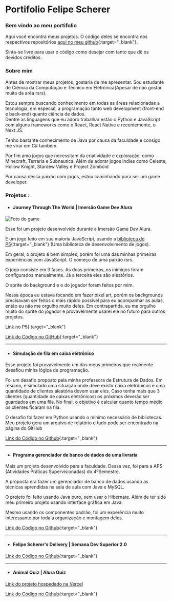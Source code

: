 # Portifolio Felipe Scherer

### Bem vindo ao meu portifolio  

Aqui você encontra meus projetos. O código deles se encontra nos respectivos repositórios [aqui no meu github](https://github.com/ofelipescherer){:target="_blank"}.

Sinta-se livre para usar o código como desejar com tanto que dê os devidos créditos.

### Sobre mim 

Antes de mostrar meus projetos, gostaria de me apresentar. Sou estudante de Ciência da Computação e Técnico em Eletrônica(Apesar de não gostar muito da aréa rsrs).  

Estou sempre buscando conhecimento em todas as áreas relacionadas a tecnologia, em especial, a programação tanto web development (front-end e back-end) quanto ciência de dados.  
Dentre as linguagens que eu adoro trabalhar estão o Python e JavaScript com alguns frameworks como o React, React Native e recentemente, o Next JS.    

Tenho bastante conhecimento de Java por causa da faculdade e consigo me virar em C# também.  

Por fim amo jogos que necessitam da criatividade e exploração, como Minecraft, Terraria e Subnautica. Além de adorar jogos indies como Celeste, Hollow Knight, Stardew Valley e Project Zomboid  

Por causa dessa paixão com jogos, estou caminhando para ser um game developer.

### Projetos :

- #### Journey Through The World | Imersão Game Dev Alura

![Foto do game](https://user-images.githubusercontent.com/62115215/106463688-811cd100-6476-11eb-9870-bef8ce14a570.png)

Esse foi um projeto desenvolvido durante a Imersão Game Dev Alura.

É um jogo feito em sua maioria JavaScript, usando a [biblioteca do P5](https://p5js.org){:target="_blank"} (Uma biblioteca de desenvolvimento de jogos).  

Em geral, o projeto é bem simples, porém foi uma das minhas primeiras experiências com JavaScript. O começo de uma paixão rsrs.  

O jogo consiste em 3 fases. As duas primeiras, os inimigos foram configurados manualmente. Já a terceira eles são aleatórios.  

O sprite do background e o do jogador foram feitos por mim.  

Nessa época eu estava focando em fazer pixel art, porém os backgrounds precisavam ser feitos o mais rápido possível para eu acompanhar as aulas, então eu não me orgulho muito deles. Em contrapartida, eu me orgulho muito do sprite do jogador e provavelmente usarei ele no futuro para outros projetos.

[Link no P5](https://editor.p5js.org/DraggonFe/full/0fWsbMlld){:target="_blank"}

[Link do Código no GitHub](https://github.com/ofelipescherer/GameDevImersaoAlura){:target="_blank"}

----

- #### Simulação de fila em caixa eletrônico   

Esse projeto foi provavelmente um dos meus primeiros que realmente desafiou minha lógica de programação.  

Foi um desafio proposto pela minha professora de Estrutura de Dados. Em resumo, é simulado uma situação onde deve existir caixa eletrônicos e uma quantidade de clientes aleatória devem usar eles. Caso tenha mais que 3 clientes (quantidade de caixas eletrônicos) os próximos deverão ser guardados em uma fila. No final, o objetivo é calcular quanto tempo médio os clientes ficaram na fila.  

O desafio foi fazer em Python usando o mínimo necessário de bibliotecas. Meu projeto gera um arquivo de relatório e tudo pode ser encontrado na página do GitHub

[Link do Código no Github](https://github.com/ofelipescherer/Simulacao-Caixa-Eletronico){:target="_blank"}

---

- #### Programa gerenciador de banco de dados de uma livraria    

Mais um projeto desenvolvido para a faculdade. Dessa vez, foi para a APS (Atividades Práticas Supervisionadas) do 4ºSemestre.  

A proposta era fazer um gerenciador de banco de dados usando as técnicas aprendidas na sala de aula com Java e MySQL.  

O projeto foi feito usando Java puro, sem usar o Hibernate. Além de ter sido meu primeiro projeto usando interface gráfica em Java. 

Mesmo usando os componentes padrão, foi um experência muito interessante por toda a organização e montagem deles.

[Link do Código no Github](https://github.com/ofelipescherer/APS-4Semestre){:target="_blank"}

---

- #### Felipe Scherer's Delivery | Semana Dev Superior 2.0

[Link do Código no Github](https://github.com/ofelipescherer/fsdeliver-sds2){:target="_blank"}

---

- #### Animal Quiz | Alura Quiz  

[Link do projeto hospedado na Vercel](https://alura-quiz.ofelipescherer.vercel.app)

[Link do Código no Github](https://github.com/ofelipescherer/alura-quiz){:target="_blank"}





